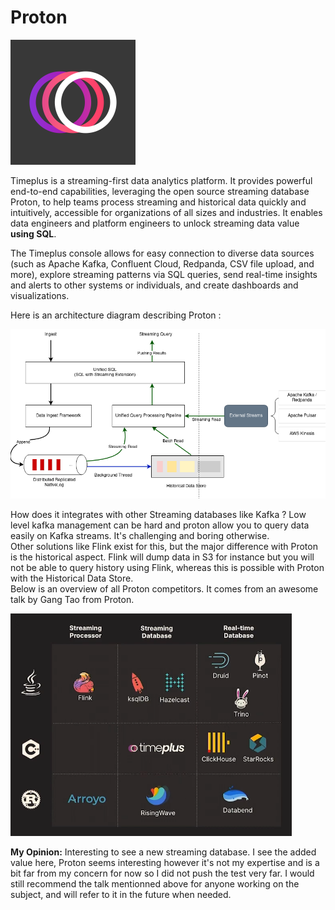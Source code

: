 # Proton

<img src="../img/proton.png" alt="archi" width="200"/>

Timeplus is a streaming-first data analytics platform. It provides powerful end-to-end capabilities, leveraging the open source streaming database Proton, to help teams process streaming and historical data quickly and intuitively, accessible for organizations of all sizes and industries. It enables data engineers and platform engineers to unlock streaming data value **using SQL**.

The Timeplus console allows for easy connection to diverse data sources (such as Apache Kafka, Confluent Cloud, Redpanda, CSV file upload, and more), explore streaming patterns via SQL queries, send real-time insights and alerts to other systems or individuals, and create dashboards and visualizations.

Here is an architecture diagram describing Proton :

<img src="../img/archi_proton.png" alt="archi" width="700"/>

How does it integrates with other Streaming databases like Kafka ? Low level kafka management can be hard and proton allow you to query data easily on Kafka streams. It's challenging and boring otherwise.  
Other solutions like Flink exist for this, but the major difference with Proton is the historical aspect. Flink will dump data in S3 for instance but you will not be able to query history using Flink, whereas this is possible with Proton with the Historical Data Store.  
Below is an overview of all Proton competitors. It comes from an awesome talk by Gang Tao from Proton.

<img src="../img/concu.png" alt="concu" width="450"/>


**My Opinion:** Interesting to see a new streaming database. I see the added value here, Proton seems interesting however it's not my expertise and is a bit far from my concern for now so I did not push the test very far. I would still recommend the talk mentionned above for anyone working on the subject, and will refer to it in the future when needed.

